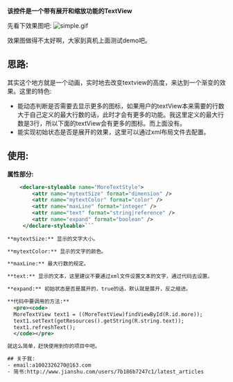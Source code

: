 **该控件是一个带有展开和缩放功能的TextView**

先看下效果图吧:
![simple.gif](https://github.com/1002326270xc/MoreTextView/blob/master/photo/demo.gif)

效果图做得不太好啊，大家到真机上面测试demo吧。

## 思路:
其实这个地方就是一个动画，实时地去改变textview的高度，来达到一个渐变的效果。这里的特色:
- 能动态判断是否需要去显示更多的图标，如果用户的textView本来需要的行数大于自己定义的最大行数的话，此时才会有更多的功能。我这里定义的最大行数是3行，所以下面的textView会有更多的图标。而上面没有。
- 能实现初始状态是否是展开的效果，这里可以通过xml布局文件去配置。

## 使用:   

**属性部分:**
```xml
    <declare-styleable name="MoreTextStyle">     
        <attr name="mytextSize" format="dimension" />     
        <attr name="mytextColor" format="color" />    
        <attr name="maxLine" format="integer" />     
        <attr name="text" format="string|reference" />    
        <attr name="expand" format="boolean" />
     </declare-styleable>```
     
**mytextSize:** 显示的文字大小。

**mytextColor:** 显示的文字的颜色。

**maxLine:** 最大行数的规定。

**text:** 显示的文本，这里建议不要通过xml文件设置文本的文字，通过代码去设置。

**expand:** 初始状态是否是展开的，true的话，默认就是展开，反之缩进。

**代码中要调用的方法:**
  <pre><code>
  MoreTextView text1 = ((MoreTextView)findViewById(R.id.more));
  text1.setText(getResources().getString(R.string.text));
  text1.refreshText();
  </code></pre>

就这么简单，赶快使用到你的项目中吧。

## 关于我:
- email:a1002326270@163.com
- 简书:http://www.jianshu.com/users/7b186b7247c1/latest_articles
